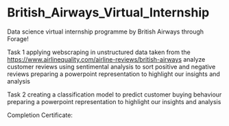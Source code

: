 # British_Airways_Virtual_Internship

Data science virtual internship programme by British Airways through Forage!

Task 1
applying webscraping in unstructured data taken from the https://www.airlinequality.com/airline-reviews/british-airways
analyze customer reviews using sentimental analysis to sort positive and negative reviews
preparing a powerpoint representation to highlight our insights and analysis


Task 2
creating a classification model to predict customer buying behaviour
preparing a powerpoint representation to highlight our insights and analysis


Completion Certificate:
